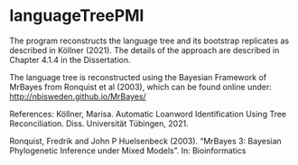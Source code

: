 # languageTreePMI

The program reconstructs the language tree and its bootstrap replicates as described in Köllner (2021). 
The details of the approach are described in Chapter 4.1.4 in the Dissertation.

The language tree is reconstructed using the Bayesian Framework of MrBayes from Ronquist et al (2003), which can be found online under: http://nbisweden.github.io/MrBayes/

References:
Köllner, Marisa. Automatic Loanword Identification Using Tree Reconciliation. Diss. Universität Tübingen, 2021.

Ronquist, Fredrik and John P Huelsenbeck (2003). “MrBayes 3: Bayesian Phylogenetic
Inference under Mixed Models”. In: Bioinformatics
